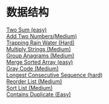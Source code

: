 # 数据结构

<a href="src/1-500/1">Two Sum (easy)</a>  <br>
<a href="src/1-500/002">Add Two Numbers(Medium)</a>  <br>
<a href="src/1-500/42">Trapping Rain Water (Hard)</a>  <br>
<a href="src/1-500/43">Multiply Strings (Medium)</a>  <br>
<a href="src/1-500/49">Group Anagrams (Medium)</a>  <br>
<a href="src/1-500/88">Merge Sorted Array (easy)</a>  <br>
<a href="src/1-500/89">Gray Code (Medium)</a>  <br>
<a href="src/1-500/128">Longest Consecutive Sequence (hard)</a>  <br>
<a href="src/1-500/143">Reorder List (Medium)</a>  <br>
<a href="src/1-500/143">Sort List (Medium)</a>  <br>
<a href="src/1-500/217">Contains Duplicate (Easy)</a>  <br>
